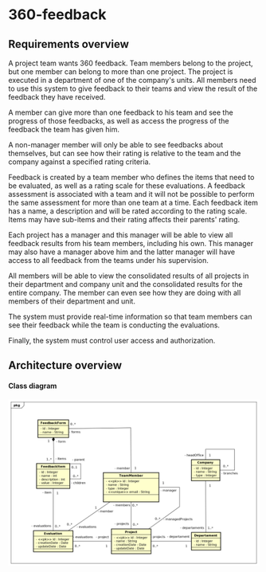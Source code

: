 # 360-feedback

## Requirements overview

A project team wants 360 feedback. Team members belong to the project, but one member can belong to more than one project. The project is executed in a department of one of the company's units. All members need to use this system to give feedback to their teams and view the result of the feedback they have received.

A member can give more than one feedback to his team and see the progress of those feedbacks, as well as access the progress of the feedback the team has given him.

A non-manager member will only be able to see feedbacks about themselves, but can see how their rating is relative to the team and the company against a specified rating criteria.

Feedback is created by a team member who defines the items that need to be evaluated, as well as a rating scale for these evaluations. A feedback assessment is associated with a team and it will not be possible to perform the same assessment for more than one team at a time. Each feedback item has a name, a description and will be rated according to the rating scale. Items may have sub-items and their rating affects their parents' rating.

Each project has a manager and this manager will be able to view all feedback results from his team members, including his own. This manager may also have a manager above him and the latter manager will have access to all feedback from the teams under his supervision.

All members will be able to view the consolidated results of all projects in their department and company unit and the consolidated results for the entire company. The member can even see how they are doing with all members of their department and unit.

The system must provide real-time information so that team members can see their feedback while the team is conducting the evaluations.

Finally, the system must control user access and authorization.

## Architecture overview

#### Class diagram

![class-diagram](https://github.com/thiagoferrax/360-feedback/blob/master/requirements/classDiagram.png)